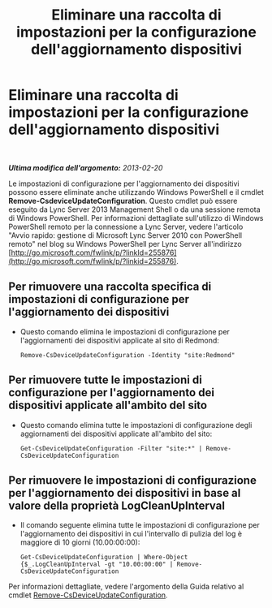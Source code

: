 ﻿---
title: Eliminare una raccolta di impostazioni per la configurazione dell'aggiornamento dispositivi
TOCTitle: Eliminare una raccolta di impostazioni per la configurazione dell'aggiornamento dispositivi
ms:assetid: 1a649136-34a9-42a7-a5b3-a78bbfe93f36
ms:mtpsurl: https://technet.microsoft.com/it-it/library/JJ994019(v=OCS.15)
ms:contentKeyID: 52062104
ms.date: 08/24/2015
mtps_version: v=OCS.15
ms.translationtype: HT
---

# Eliminare una raccolta di impostazioni per la configurazione dell'aggiornamento dispositivi

 

_**Ultima modifica dell'argomento:** 2013-02-20_

Le impostazioni di configurazione per l'aggiornamento dei dispositivi possono essere eliminate anche utilizzando Windows PowerShell e il cmdlet **Remove-CsdeviceUpdateConfiguration**. Questo cmdlet può essere eseguito da Lync Server 2013 Management Shell o da una sessione remota di Windows PowerShell. Per informazioni dettagliate sull'utilizzo di Windows PowerShell remoto per la connessione a Lync Server, vedere l'articolo "Avvio rapido: gestione di Microsoft Lync Server 2010 con PowerShell remoto" nel blog su Windows PowerShell per Lync Server all'indirizzo [http://go.microsoft.com/fwlink/p/?linkId=255876](http://go.microsoft.com/fwlink/p/?linkid=255876).


## Per rimuovere una raccolta specifica di impostazioni di configurazione per l'aggiornamento dei dispositivi

  - Questo comando elimina le impostazioni di configurazione per l'aggiornamenti dei dispositivi applicate al sito di Redmond:
    
        Remove-CsDeviceUpdateConfiguration -Identity "site:Redmond"

## Per rimuovere tutte le impostazioni di configurazione per l'aggiornamento dei dispositivi applicate all'ambito del sito

  - Questo comando elimina tutte le impostazioni di configurazione degli aggiornamenti dei dispositivi applicate all'ambito del sito:
    
        Get-CsDeviceUpdateConfiguration -Filter "site:*" | Remove-CsDeviceUpdateConfiguration

## Per rimuovere le impostazioni di configurazione per l'aggiornamento dei dispositivi in base al valore della proprietà LogCleanUpInterval

  - Il comando seguente elimina tutte le impostazioni di configurazione per l'aggiornamento dei dispositivi in cui l'intervallo di pulizia del log è maggiore di 10 giorni (10.00:00:00):
    
        Get-CsDeviceUpdateConfiguration | Where-Object {$_.LogCleanUpInterval -gt "10.00:00:00" | Remove-CsDeviceUpdateConfiguration

Per informazioni dettagliate, vedere l'argomento della Guida relativo al cmdlet [Remove-CsDeviceUpdateConfiguration](remove-csdeviceupdateconfiguration.md).

